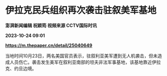 # 伊拉克民兵组织再次袭击驻叙美军基地
**澎湃新闻编辑 祝颖筠 视频来源 CCTV国际时讯**

**2023-10-24 09:01**

**https://m.thepaper.cn/detail/25040649**

当地时间10月23日，两名美国官员表示，驻叙利亚美军遭到无人机袭击，但未造成人员伤亡。袭击发生美军在叙利亚南部的坦夫非法军事基地，该基地靠近伊拉克、约旦边境。